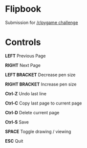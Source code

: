 # Flipbook

Submission for [/r/pygame challenge](https://www.reddit.com/r/pygame/comments/6zi9tv/challenge_flippin_good/)



# Controls

**LEFT** Previous Page

**RIGHT** Next Page

**LEFT BRACKET** Decrease pen size

**RIGHT BRACKET** Increase pen size

**Ctrl-Z** Undo last line

**Ctrl-C** Copy last page to current page

**Ctrl-D** Delete current page

**Ctrl-S** Save

**SPACE** Toggle drawing / viewing

**ESC** Quit

